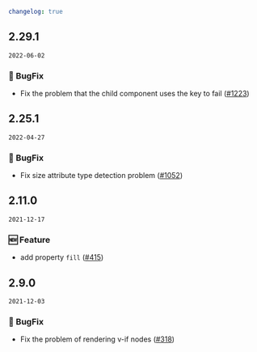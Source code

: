 ```yaml
changelog: true
```

## 2.29.1

`2022-06-02`

### 🐛 BugFix

- Fix the problem that the child component uses the key to fail ([#1223](https://github.com/arco-design/arco-design-vue/pull/1223))


## 2.25.1

`2022-04-27`

### 🐛 BugFix

- Fix size attribute type detection problem ([#1052](https://github.com/arco-design/arco-design-vue/pull/1052))


## 2.11.0

`2021-12-17`

### 🆕 Feature

- add property `fill` ([#415](https://github.com/arco-design/arco-design-vue/pull/415))


## 2.9.0

`2021-12-03`

### 🐛 BugFix

- Fix the problem of rendering v-if nodes ([#318](https://github.com/arco-design/arco-design-vue/pull/318))


